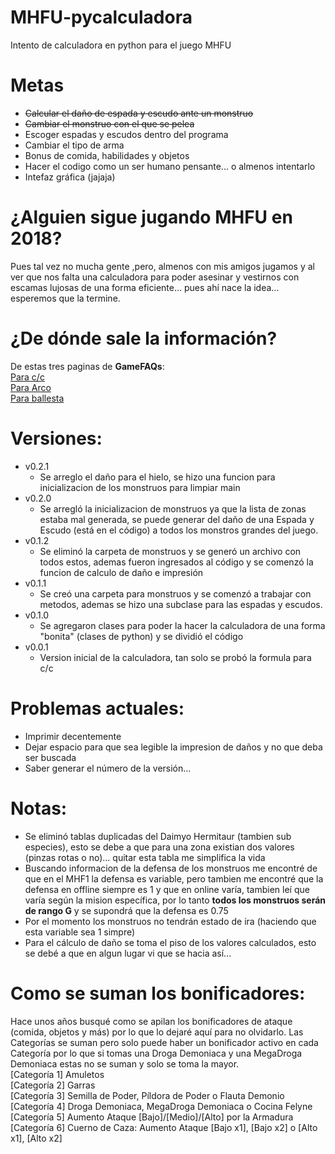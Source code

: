 # MHFU-pycalculadora
Intento de calculadora en python para el juego MHFU


# Metas
- ~~Calcular el daño de espada y escudo ante un monstruo~~
- ~~Cambiar el monstruo con el que se pelea~~
- Escoger espadas y escudos dentro del programa
- Cambiar el tipo de arma
- Bonus de comida, habilidades y objetos
- Hacer el codigo como un ser humano pensante... o almenos intentarlo
- Intefaz gráfica (jajaja)


# ¿Alguien sigue jugando MHFU en 2018?
Pues tal vez no mucha gente ,pero, almenos con mis amigos jugamos y al ver que nos falta una calculadora para poder asesinar
 y vestirnos con escamas lujosas de una forma eficiente... pues ahí nace la idea... esperemos que la termine.

# ¿De dónde sale la información?
De estas tres paginas de **GameFAQs**:\
[Para c/c](https://gamefaqs.gamespot.com/psp/943356-monster-hunter-freedom-unite/faqs/53339)\
[Para Arco](https://gamefaqs.gamespot.com/psp/943356-monster-hunter-freedom-unite/faqs/57883)\
[Para ballesta](https://gamefaqs.gamespot.com/psp/943356-monster-hunter-freedom-unite/faqs/57865)

# Versiones:
  - v0.2.1
    - Se arreglo el daño para el hielo, se hizo una funcion para inicializacion de los monstruos para limpiar main
  - v0.2.0
    - Se arregló la inicializacion de monstruos ya que la lista de zonas estaba mal generada, se puede generar del daño de una Espada y Escudo (está en el código) a todos los monstros grandes del juego.
  - v0.1.2
    - Se eliminó la carpeta de monstruos y se generó un archivo con todos estos, ademas fueron ingresados al código y se comenzó la funcion de calculo de daño e impresión
  - v0.1.1
    - Se creó una carpeta para monstruos y se comenzó a trabajar con metodos, ademas se hizo una subclase para las espadas y escudos.
  - v0.1.0
    - Se agregaron clases para poder la hacer la calculadora de una forma "bonita" (clases de python) y se dividió el código
  - v0.0.1
    - Version inicial de la calculadora, tan solo se probó la formula para c/c

# Problemas actuales:
- Imprimir decentemente
- Dejar espacio para que sea legible la impresion de daños y no que deba ser buscada
- Saber generar el número de la versión...

# Notas:
- Se eliminó tablas duplicadas del Daimyo Hermitaur (tambien sub especies), esto se debe a que para una zona existian dos valores (pinzas rotas o no)... quitar esta tabla me simplifica la vida
- Buscando informacion de la defensa de los monstruos me encontré de que en el MHF1 la defensa es variable, pero tambien me encontré que la defensa en offline siempre es 1 y que en online varía, tambien leí que varía según la mision específica, por lo tanto **todos los monstruos serán de rango G** y se supondrá que la defensa es 0.75
- Por el momento los monstruos no tendrán estado de ira (haciendo que esta variable sea 1 simpre)
- Para el cálculo de daño se toma el piso de los valores calculados, esto se debé a que en algun lugar vi que se hacia así...

# Como se suman los bonificadores:
Hace unos años busqué como se apilan los bonificadores de ataque (comida, objetos y más) por lo que lo dejaré aquí para no olvidarlo. Las Categorías se suman pero solo puede haber un bonificador activo en cada Categoría por lo que si tomas una Droga Demoniaca y una MegaDroga Demoniaca estas no se suman y solo se toma la mayor. \
[Categoría 1] Amuletos \
[Categoría 2] Garras \
[Categoría 3] Semilla de Poder, Píldora de Poder o Flauta Demonio \
[Categoría 4] Droga Demoniaca, MegaDroga Demoniaca o Cocina Felyne \
[Categoría 5] Aumento Ataque [Bajo]/[Medio]/[Alto] por la Armadura \
[Categoría 6] Cuerno de Caza: Aumento Ataque [Bajo x1], [Bajo x2] o [Alto x1], [Alto x2]
